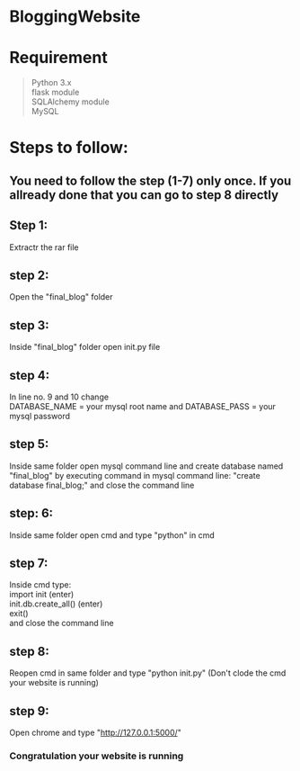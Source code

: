 # BloggingWebsite
# Requirement
> Python 3.x<br>
> flask module<br>
> SQLAlchemy module<br>
> MySQL<br>
# Steps to follow:
## You need to follow the step (1-7) only once. If you allready done that you can go to step 8 directly
## Step 1: 
Extractr the rar file
## step 2: 
Open the "final_blog" folder
## step 3: 
Inside "final_blog" folder open init.py file
## step 4: 
In line no. 9 and 10 change<br> DATABASE_NAME = your mysql root name and DATABASE_PASS = your mysql password
## step 5: 
Inside same folder open mysql command line and create database named "final_blog" by 
executing command in mysql command line: "create database final_blog;" and close the command line
## step: 6: 
Inside same folder open cmd and type "python" in cmd
## step 7: 
Inside cmd type: <br>
import init (enter)<br>
init.db.create_all() (enter)<br>
exit()<br>
and close the command line
## step 8: 
Reopen cmd in same folder and type "python init.py" (Don't clode the cmd your website is running)
## step 9: 
Open chrome and type "http://127.0.0.1:5000/"
### Congratulation your website is running
